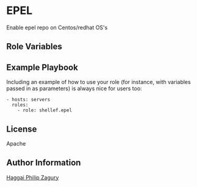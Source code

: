 EPEL
====

Enable epel repo on Centos/redhat OS's

Role Variables
--------------


Example Playbook
----------------

Including an example of how to use your role (for instance, with variables passed in as parameters) is always nice for users too:

    - hosts: servers
      roles:
        - role: shellef.epel 

License
-------

Apache

Author Information
------------------

[Haggai Philip Zagury](http://www.tikalk.com/devops/haggai)
